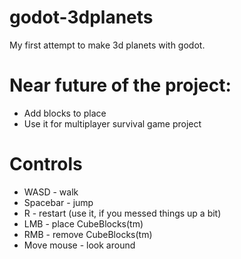 # godot-3dplanets
My first attempt to make 3d planets with godot.

# Near future of the project:
- Add blocks to place
- Use it for multiplayer survival game project

# Controls
- WASD - walk
- Spacebar - jump
- R - restart (use it, if you messed things up a bit)
- LMB - place CubeBlocks(tm)
- RMB - remove CubeBlocks(tm)
- Move mouse - look around


